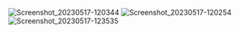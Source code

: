 ![Screenshot_20230517-120344](https://github.com/EdisVrtagic/OreonRecipes-Android/assets/101829021/6864b6c7-2150-4031-97cf-17b112af4830)
![Screenshot_20230517-120254](https://github.com/EdisVrtagic/OreonRecipes-Android/assets/101829021/6e6a6193-1edf-4d49-8e87-c44ec48e8363)
![Screenshot_20230517-123535](https://github.com/EdisVrtagic/OreonRecipes-Android/assets/101829021/6c38a726-e665-4ebe-a7d0-6139c786de0a)
